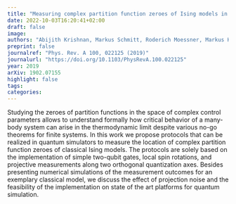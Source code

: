 ```yaml
---
title: "Measuring complex partition function zeroes of Ising models in quantum simulators"
date: 2022-10-03T16:20:41+02:00
draft: false
image: 
authors: "Abijith Krishnan, Markus Schmitt, Roderich Moessner, Markus Heyl"
preprint: false
journalref: "Phys. Rev. A 100, 022125 (2019)"
journalurl: "https://doi.org/10.1103/PhysRevA.100.022125"
year: 2019
arXiv: 1902.07155
highlight: false
tags:
categories:
---
```


Studying the zeroes of partition functions in the space of complex control parameters allows to understand formally how critical behavior of a many-body system can arise in the thermodynamic limit despite various no-go theorems for finite systems. In this work we propose protocols that can be realized in quantum simulators to measure the location of complex partition function zeroes of classical Ising models. The protocols are solely based on the implementation of simple two-qubit gates, local spin rotations, and projective measurements along two orthogonal quantization axes. Besides presenting numerical simulations of the measurement outcomes for an exemplary classical model, we discuss the effect of projection noise and the feasibility of the implementation on state of the art platforms for quantum simulation.